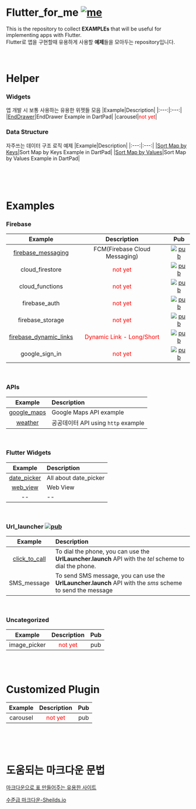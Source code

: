 # Flutter_for_me [![me](https://img.shields.io/badge/YHK-May2nd-FF3E3E.svg)](https://yunhankyu.github.io/)
This is the repository to collect **EXAMPLEs** that will be useful for implementing apps with Flutter.
<br />Flutter로 앱을 구현할때 유용하게 사용할 **예제**들을 모아두는 repository입니다. 
<br /><br /><br />


# Helper

### Widgets
앱 개발 시 보통 사용하는 유용한 위젯들 모음
|Example|Description|
|:---:|:---:|
|[EndDrawer](https://dartpad.dev/b6409e10de32b280b8938aa75364fa7b)|EndDrawer Example in DartPad|
|carousel|<span style="color:red">not yet</span>|

### Data Structure
자주쓰는 데이터 구조 로직 예제
|Example|Description|
|:---:|:---:|
|[Sort Map by Keys](https://dartpad.dev/215ba63265350c02dfbd586dfd30b8c3)|Sort Map by Keys Example in DartPad|
|[Sort Map by Values](https://dartpad.dev/215ba63265350c02dfbd586dfd30b8c3)|Sort Map by Values Example in DartPad|

<br /><br /><br />

# Examples



### Firebase
|Example|Description|Pub|
|:---:|:---:|:---:|
|[firebase_messaging](https://github.com/YUNHANKYU/Flutter_FCM_push_notification)|FCM(Firebase Cloud Messaging)|[![pub](https://img.shields.io/badge/pub-v7.0.3-orange.svg)](https://pub.dev/packages/firebase_messaging)|
|cloud_firestore|<span style="color:red">not yet</span>|[![pub](https://img.shields.io/badge/pub-v0.12.5-orange.svg)](https://pub.dev/packages/cloud_firestore)|
|cloud_functions|<span style="color:red">not yet</span>|[![pub](https://img.shields.io/badge/pub-v0.4.0-orange.svg)](https://pub.dev/packages/cloud_functions)|
|firebase_auth|<span style="color:red">not yet</span>|[![pub](https://img.shields.io/badge/pub-v0.11.1+6-orange.svg)](https://pub.dev/packages/firebase_auth)|
|firebase_storage|<span style="color:red">not yet</span>|[![pub](https://img.shields.io/badge/pub-v3.0.1-orange.svg)](https://pub.dev/packages/firebase_storage)|
|[firebase_dynamic_links](https://github.com/YUNHANKYU/Flutter_Firebase_Dynamic_Link)|<span style="color:red">Dynamic Link - Long/Short</span>|[![pub](https://img.shields.io/badge/pub-v0.6.2-orange.svg)](https://pub.dev/packages/firebase_dynamic_links)|
|google_sign_in|<span style="color:red">not yet</span>|[![pub](https://img.shields.io/badge/pub-v4.0.2-orange.svg)](https://pub.dev/packages/google_sign_in)|

<br />

### APIs
|Example|Description|
|:---:|:---|
|[google_maps](https://github.com/YUNHANKYU/Flutter_Google_Maps)|Google Maps API example|
|[weather](https://github.com/YUNHANKYU/Flutter_Weather) | 공공데이터 API using `http` example |

<br />

### Flutter Widgets
|Example|Description|
|:---:|:---|
|[date_picker](https://github.com/YUNHANKYU/Flutter_Calendar)|All about date_picker|
|[web_view](https://github.com/YUNHANKYU/Flutter_WebView)|Web View|
| -- | -- |

<br />


### Url_launcher [![pub](https://img.shields.io/badge/pub-v5.0.3-orange.svg)](https://pub.dev/packages/url_launcher)
|Example|Description|
|:---:|:---|
|[click_to_call](https://github.com/YUNHANKYU/Flutter_Phone_Call)|To dial the phone, you can use the **UrlLauncher.launch** API with the *tel* scheme to dial the phone.|
|SMS_message|To send SMS message, you can use the **UrlLauncher.launch** API with the *sms* scheme to send the message|

<br />

### Uncategorized
|Example|Description|Pub|
|:---:|:---:|:---:|
|image_picker|<span style="color:red">not yet</span>|pub|


<br /><br />

# Customized Plugin
|Example|Description|Pub|
|:---:|:---:|:---:|
|carousel|<span style="color:red">not yet</span>|pub|

<br /><br /><br />


# 도움되는 마크다운 문법
[마크다운으로 표 만들어주는 유용한 사이트](http://www.tablesgenerator.com/markdown_tables)

[수준급 마크다운-Sheilds.io](https://newhiwoong.github.io/%EA%B8%B0%ED%83%80%20%EC%A0%95%EB%B3%B4%20%EA%B3%B5%EC%9C%A0/%EC%88%98%EC%A4%80%EA%B8%89%EC%9D%98-Github-README.md-%EC%9E%91%EC%84%B1%ED%95%98%EA%B8%B0)

